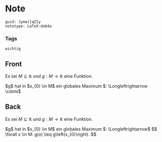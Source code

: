# Note
```
guid: Jyma([qIIy
notetype: LaTeX-deb4a
```

### Tags
```
wichtig
```

## Front
Es sei $M \subseteq \mathbb{R}$ und $g: M \rightarrow \mathbb{R}$
eine Funktion.
<div>
  $g$ hat in $x_{0} \in M$ ein globales Maximum $:
  \Longleftrightarrow \cdots$
</div>

## Back
Es sei $M \subseteq \mathbb{R}$ und $g: M \rightarrow \mathbb{R}$
eine Funktion.
<div>
  $g$ hat in $x_{0} \in M$ ein globales Maximum $:
  \Longleftrightarrow$ $$ \forall x \in M: g(x) \leq
  g\left(x_{0}\right). $$
</div>
